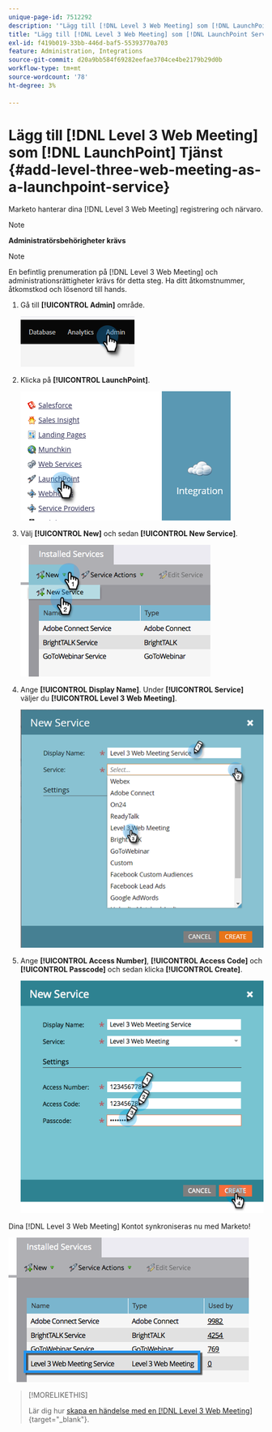 ```yaml
---
unique-page-id: 7512292
description: '"Lägg till [!DNL Level 3 Web Meeting] som [!DNL LaunchPoint] Service - Marketo Docs - produktdokumentation'
title: "Lägg till [!DNL Level 3 Web Meeting] som [!DNL LaunchPoint Service]"
exl-id: f419b019-33bb-446d-baf5-55393770a703
feature: Administration, Integrations
source-git-commit: d20a9bb584f69282eefae3704ce4be2179b29d0b
workflow-type: tm+mt
source-wordcount: '78'
ht-degree: 3%

---
```


# Lägg till [!DNL Level 3 Web Meeting] som [!DNL LaunchPoint] Tjänst {#add-level-three-web-meeting-as-a-launchpoint-service}

Marketo hanterar dina [!DNL Level 3 Web Meeting] registrering och närvaro.

>[!NOTE]
>
>**Administratörsbehörigheter krävs**

>[!NOTE]
>
>En befintlig prenumeration på [!DNL Level 3 Web Meeting] och administrationsrättigheter krävs för detta steg. Ha ditt åtkomstnummer, åtkomstkod och lösenord till hands.

1. Gå till **[!UICONTROL Admin]** område.

   ![](assets/add-level-three-web-meeting-as-a-launchpoint-service-1.png)

1. Klicka på **[!UICONTROL LaunchPoint]**.

   ![](assets/add-level-three-web-meeting-as-a-launchpoint-service-2.png)

1. Välj **[!UICONTROL New]** och sedan **[!UICONTROL New Service]**.

   ![](assets/add-level-three-web-meeting-as-a-launchpoint-service-3.png)

1. Ange **[!UICONTROL Display Name]**. Under **[!UICONTROL Service]** väljer du **[!UICONTROL Level 3 Web Meeting]**.

   ![](assets/add-level-three-web-meeting-as-a-launchpoint-service-4.png)

1. Ange **[!UICONTROL Access Number]**, **[!UICONTROL Access Code]** och **[!UICONTROL Passcode]** och sedan klicka **[!UICONTROL Create]**.

   ![](assets/add-level-three-web-meeting-as-a-launchpoint-service-5.png)

Dina [!DNL Level 3 Web Meeting] Kontot synkroniseras nu med Marketo!

![](assets/add-level-three-web-meeting-as-a-launchpoint-service-6.png)

>[!MORELIKETHIS]
>
>Lär dig hur [skapa en händelse med en [!DNL Level 3 Web Meeting]](/help/marketo/product-docs/demand-generation/events/create-an-event/create-an-event-with-level-3-web-meeting.md){target="_blank"}.
